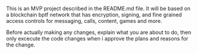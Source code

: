 This is an MVP project described in the README.md file. It will be based on a blockchain bptf network that has
encryption, signing, and fine grained access controls for messaging, calls, content, games and more.

Before actually making any changes, explain what you are about to do, then only excecute the code changes when i approve the plans and reasons for the change.